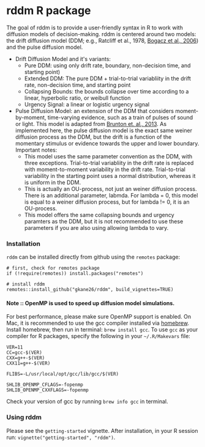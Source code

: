 # rddm R package 

The goal of rddm is to provide a user-friendly syntax in R to work with diffusion models of decision-making.
rddm is centered around two models: the drift diffusion model (DDM; e.g., Ratcliff et al., 1978, [Bogacz et al., 2006](https://pubmed.ncbi.nlm.nih.gov/17014301/))
and the pulse diffusion model. 

- Drift Diffusion Model and it's variants:
  - Pure DDM: using only drift rate, boundary, non-decision time, and starting point)
  - Extended DDM: The pure DDM + trial-to-trial variabliity in the drift rate, non-decision time, and starting point
  - Collapsing Bounds: the bounds collapse over time according to a linear, hyperbolic ratio, or weibull function
  - Urgency Signal: a linear or logistic urgency signal
- Pulse Diffusion Model: an extension of the DDM that considers moment-by-moment, time-varying evidence, 
such as a train of pulses of sound or light. This model is adapted from [Brunton et. al., 2013](https://www.science.org/doi/10.1126/science.1233912).
As implemented here, the pulse diffusion model is the exact same weiner diffusion process as the DDM, 
but the drift is a function of the momentary stimulus or evidence towards the upper and lower boundary.
Important notes:
  - This model uses the same parameter convention as the DDM, with three exceptions.
  Trial-to-trial variabliity in the drift rate is replaced with moment-to-moment variability in the drift rate.
  Trial-to-trial variability in the starting point uses a normal distribution, whereas it is uniform in the DDM.
  - This is actually an OU-process, not just an weiner diffusion process. There is an additional parameter, labmda. 
  For lambda = 0, this model is equal to a weiner diffusion process, but for lambda != 0, it is an OU-process.
  - This model offers the same collapsing bounds and urgency paramters as the DDM, but it is not recommended to use 
  these parameters if you are also using allowing lambda to vary.
  
  
### Installation

`rddm` can be installed directly from github using the `remotes` package:
```
# first, check for remotes package
if (!require(remotes)) install.packages("remotes")

# install rddm
remotes::install_github("gkane26/rddm", build_vignettes=TRUE)
```

#### Note :: OpenMP is used to speed up diffusion model simulations.

For best performance, please make sure OpenMP support is enabled. On Mac, it is recommended to use the gcc compiler installed via [homebrew](https://brew.sh/). Install homebrew, then run in terminal: `brew install gcc`. To use `gcc` as your compiler for R packages, specify the following in your `~/.R/Makevars` file:
```
VER=11
CC=gcc-$(VER)
CXX=g++-$(VER)
CXX11=g++-$(VER)

FLIBS=-L/usr/local/opt/gcc/lib/gcc/$(VER)

SHLIB_OPENMP_CFLAGS=-fopenmp
SHLIB_OPENMP_CXXFLAGS=-fopenmp
```
Check your version of gcc by running `brew info gcc` in terminal.


### Using rddm

Please see the `getting-started` vignette. After installation, in your R session run: `vignette("getting-started", "rddm")`.

